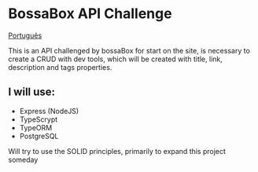 # BossaBox API Challenge

[Português](https://github.com/Matan18/bossaBoxAPIChallenge/blob/master/README.pt.md)

This is an API challenged by bossaBox for start on the site, is necessary to create a CRUD with dev tools, which will be created with title, link, description and tags properties.

## I will use:
* Express (NodeJS)
* TypeScrypt
* TypeORM
* PostgreSQL

Will try to use the SOLID principles, primarily to expand this project someday
